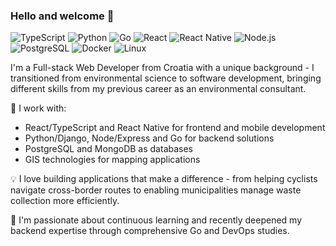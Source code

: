 ### Hello and welcome 👋
![TypeScript](https://img.shields.io/badge/-TypeScript-100?style=plastic&logo=typescript&color=555555)
![Python](https://img.shields.io/badge/-Python-100?style=plastic&logo=Python&color=555555)
![Go](https://img.shields.io/badge/-Go-100?style=plastic&logo=go&color=555555)
![React](https://img.shields.io/badge/-React-100?style=plastic&logo=React&color=555555)
![React Native](https://img.shields.io/badge/-React%20Native-100?style=plastic&logo=React&color=555555)
![Node.js](https://img.shields.io/badge/-Node.js-100?style=plastic&logo=node.js&color=555555)
![PostgreSQL](https://img.shields.io/badge/-PostgreSQL-100?style=plastic&logo=postgresql&color=555555)
![Docker](https://img.shields.io/badge/-Docker-100?style=plastic&logo=docker&color=555555)
![Linux](https://img.shields.io/badge/-Linux-100?style=plastic&logo=linux&color=555555)

I'm a Full-stack Web Developer from Croatia with a unique background - I transitioned from environmental science to software development, bringing different skills from my previous career as an environmental consultant.

🚀 I work with:
- React/TypeScript and React Native for frontend and mobile development
- Python/Django, Node/Express and Go for backend solutions
- PostgreSQL and MongoDB as databases
- GIS technologies for mapping applications

💡 I love building applications that make a difference - from helping cyclists navigate cross-border routes to enabling municipalities manage waste collection more efficiently.

🌱 I'm passionate about continuous learning and recently deepened my backend expertise through comprehensive Go and DevOps studies.
